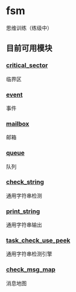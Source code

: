 # fsm
思维训练（练级中）
## 目前可用模块
### [critical_sector](Cube_Project\User_App\critical_sector)
临界区
### [event](Cube_Project\User_App\event)
事件
### [mailbox](Cube_Project\User_App\mailbox)
邮箱
### [queue](Cube_Project\User_App\queue)
队列
### [check_string](Cube_Project\User_App\check_string) 
通用字符串检测
### [print_string](Cube_Project\User_App\print_string)
通用字符串输出
### [task_check_use_peek](Cube_Project\User_App\check_use_peek)
通用字符串检测引擎
### [check_msg_map](Cube_Project\User_App\msg_map)
消息地图
